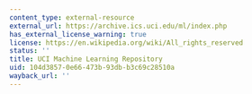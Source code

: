 ```yaml
---
content_type: external-resource
external_url: https://archive.ics.uci.edu/ml/index.php
has_external_license_warning: true
license: https://en.wikipedia.org/wiki/All_rights_reserved
status: ''
title: UCI Machine Learning Repository
uid: 104d3857-0e66-473b-93db-b3c69c28510a
wayback_url: ''
---
```

